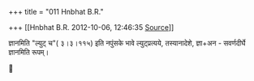 +++
title = "011 Hnbhat B.R."

+++
[[Hnbhat B.R.	2012-10-06, 12:46:35 [Source](https://groups.google.com/g/bvparishat/c/x0UjOs6Muog)]]



ज्ञानमिति "ल्युट् च"( ३।३।११५) इति नपुंसके भावे ल्युट्प्रत्यये, तस्यानादेशे, ज्ञा+अन - सवर्णदीर्घे ज्ञानमिति रूपम्।



